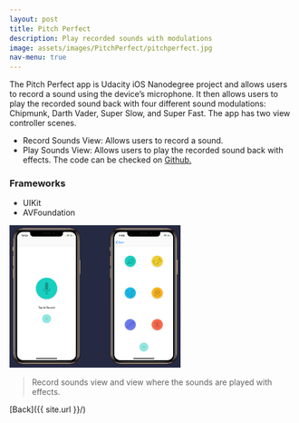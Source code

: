 ```yaml
---
layout: post
title: Pitch Perfect
description: Play recorded sounds with modulations
image: assets/images/PitchPerfect/pitchperfect.jpg
nav-menu: true
---
```


The Pitch Perfect app is Udacity iOS Nanodegree project and allows users to record a sound using the device’s microphone. It then allows users to play the recorded sound back with four different sound modulations: Chipmunk, Darth Vader, Super Slow, and Super Fast. The app has two view controller scenes.

- Record Sounds View: Allows users to record a sound.
- Play Sounds View: Allows users to play the recorded sound back with effects.
The code can be checked on <a href="https://github.com/KulakovaE/PitchPerfect" class="external" target="#">Github.</a>

<h3>Frameworks</h3>
  <ul class="alt">
    <li>UIKit</li>
    <li>AVFoundation</li>
  </ul>


<span class=""><img src="/assets/images/PitchPerfect/pp.jpg" alt="" width="60%" height="60%"/></span>
<blockquote>Record sounds view and view where the sounds are played with effects.</blockquote>

[Back]({{ site.url }}/)
